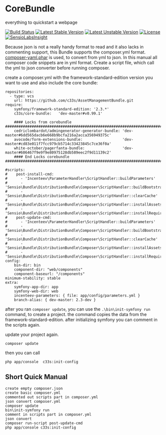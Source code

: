 CoreBundle
==========

everything to quickstart a webpage


[![Build Status](https://secure.travis-ci.org/c33s/CoreBundle.png?branch=master)](http://travis-ci.org/c33s/CoreBundle) [![Latest Stable Version](https://poser.pugx.org/c33s/core-bundle/v/stable.png)](https://packagist.org/packages/c33s/core-bundle) [![Latest Unstable Version](https://poser.pugx.org/c33s/core-bundle/v/unstable.png)](https://packagist.org/packages/c33s/core-bundle) [![License](https://poser.pugx.org/c33s/core-bundle/license.png)](https://packagist.org/packages/c33s/core-bundle) [![SensioLabsInsight](https://insight.sensiolabs.com/projects/c0b45e1c-695f-45d9-ac81-ce2c21ddbb7e/mini.png)](https://insight.sensiolabs.com/projects/c0b45e1c-695f-45d9-ac81-ce2c21ddbb7e)


Because json is not a really handy format to read and it also lacks in commenting support, this Bundle supports the composer.yml format. [composer-yaml.phar](https://github.com/igorw/composer-yaml) is used, to convert from yml to json. In this manual all composer code snippets are in yml format. Create a script file, which call the yml to json converter before running composer.


create a composer.yml with the framework-standard-edition version you want to use and also include the core bundle:

    repositories:
      - type: vcs
        url: https://github.com/c33s/AssetManagementBundle.git
    require:
        symfony/framework-standard-edition: '2.3.*'
        c33s/core-bundle:   'dev-master#v0.99.1'
    
        #### Locks from corebundle ###########################################################################
        cedriclombardot/admingenerator-generator-bundle: 'dev-master#6dd565dacb6e668b9bcfa216a2acca356949375c'
        avocode/form-extensions-bundle:                  'dev-master#cd83e011f7fcc979cb5714c33423845c7ce36f0a'
        white-october/pagerfanta-bundle:                 'dev-master#606467f9e9f9e80975128db589eec2f9d11139c2'
        #### End Locks corebundle ###########################################################################
    
    #scripts:
    #    post-install-cmd:
    #      - 'Incenteev\ParameterHandler\ScriptHandler::buildParameters'
    #      - 'Sensio\Bundle\DistributionBundle\Composer\ScriptHandler::buildBootstrap'
    #      - 'Sensio\Bundle\DistributionBundle\Composer\ScriptHandler::clearCache'
    #      - 'Sensio\Bundle\DistributionBundle\Composer\ScriptHandler::installAssets'
    #      - 'Sensio\Bundle\DistributionBundle\Composer\ScriptHandler::installRequirementsFile'
    #    post-update-cmd:
    #      - 'Incenteev\ParameterHandler\ScriptHandler::buildParameters'
    #      - 'Sensio\Bundle\DistributionBundle\Composer\ScriptHandler::buildBootstrap'
    #      - 'Sensio\Bundle\DistributionBundle\Composer\ScriptHandler::clearCache'
    #      - 'Sensio\Bundle\DistributionBundle\Composer\ScriptHandler::installAssets'
    #      - 'Sensio\Bundle\DistributionBundle\Composer\ScriptHandler::installRequirementsFile'
    config:
        bin-dir: bin
        component-dir: "web/components"
        component-baseurl: "/components"
    minimum-stability: stable
    extra:
        symfony-app-dir: app
        symfony-web-dir: web
        incenteev-parameters: { file: app/config/parameters.yml }
        branch-alias: { dev-master: 2.3-dev }
      
after you ran ```composer update```, you can use the ```.\bin\init-symfony run``` command, to create a project. the command copies the data from the framework-standard-edition.
after initializing symfony you can comment in the scripts again.

update your project again.

    composer update

then you can call 

    php app/console  c33s:init-config


## Short Quick Manual

    create empty composer.json
    create basic composer.yml 
    commented out scripts part in composer.yml
    json convert composer.yml
    composer update
    bin\init-symfony run
    comment in scripts part in composer.yml
    json convert
    composer run-script post-update-cmd
    php app/console c33s:init-config